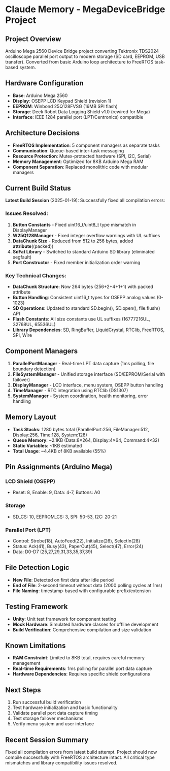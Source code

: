 # Claude Memory - MegaDeviceBridge Project

## Project Overview
Arduino Mega 2560 Device Bridge project converting Tektronix TDS2024 oscilloscope parallel port output to modern storage (SD card, EEPROM, USB transfer). Converted from basic Arduino loop architecture to FreeRTOS task-based system.

## Hardware Configuration
- **Base**: Arduino Mega 2560
- **Display**: OSEPP LCD Keypad Shield (revision 1)
- **EEPROM**: Winbond 25Q128FVSG (16MB SPI flash)
- **Storage**: Deek Robot Data Logging Shield v1.0 (rewired for Mega)
- **Interface**: IEEE 1284 parallel port (LPT/Centronics) compatible

## Architecture Decisions
- **FreeRTOS Implementation**: 5 component managers as separate tasks
- **Communication**: Queue-based inter-task messaging
- **Resource Protection**: Mutex-protected hardware (SPI, I2C, Serial)
- **Memory Management**: Optimized for 8KB Arduino Mega RAM
- **Component Separation**: Replaced monolithic code with modular managers

## Current Build Status
**Latest Build Session** (2025-01-19):
Successfully fixed all compilation errors:

### Issues Resolved:
1. **Button Constants** - Fixed uint16_t/uint8_t type mismatch in DisplayManager
2. **W25Q128Manager** - Fixed integer overflow warnings with UL suffixes 
3. **DataChunk Size** - Reduced from 512 to 256 bytes, added __attribute__((packed))
4. **SdFat Library** - Switched to standard Arduino SD library (eliminated segfault)
5. **Port Constructor** - Fixed member initialization order warning

### Key Technical Changes:
- **DataChunk Structure**: Now 264 bytes (256+2+4+1+1) with packed attribute
- **Button Handling**: Consistent uint16_t types for OSEPP analog values (0-1023)
- **SD Operations**: Updated to standard SD.begin(), SD.open(), file.flush() API
- **Flash Constants**: All size constants use UL suffixes (16777216UL, 32768UL, 65536UL)
- **Library Dependencies**: SD, RingBuffer, LiquidCrystal, RTClib, FreeRTOS, SPI, Wire

## Component Managers
1. **ParallelPortManager** - Real-time LPT data capture (1ms polling, file boundary detection)
2. **FileSystemManager** - Unified storage interface (SD/EEPROM/Serial with failover)
3. **DisplayManager** - LCD interface, menu system, OSEPP button handling
4. **TimeManager** - RTC integration using RTClib (DS1307)
5. **SystemManager** - System coordination, health monitoring, error handling

## Memory Layout
- **Task Stacks**: 1280 bytes total (ParallelPort:256, FileManager:512, Display:256, Time:128, System:128)
- **Queue Memory**: ~2.1KB (Data:8×264, Display:4×64, Command:4×32)
- **Static Variables**: ~1KB estimated
- **Total Usage**: ~4.4KB of 8KB available (55%)

## Pin Assignments (Arduino Mega)
### LCD Shield (OSEPP)
- Reset: 8, Enable: 9, Data: 4-7, Buttons: A0

### Storage
- SD_CS: 10, EEPROM_CS: 3, SPI: 50-53, I2C: 20-21

### Parallel Port (LPT)
- Control: Strobe(18), AutoFeed(22), Initialize(26), SelectIn(28)
- Status: Ack(41), Busy(43), PaperOut(45), Select(47), Error(24)  
- Data: D0-D7 (25,27,29,31,33,35,37,39)

## File Detection Logic
- **New File**: Detected on first data after idle period
- **End of File**: 2-second timeout without data (2000 polling cycles at 1ms)
- **File Naming**: timestamp-based with configurable prefix/extension

## Testing Framework
- **Unity**: Unit test framework for component testing
- **Mock Hardware**: Simulated hardware classes for offline development
- **Build Verification**: Comprehensive compilation and size validation

## Known Limitations
- **RAM Constraint**: Limited to 8KB total, requires careful memory management
- **Real-time Requirements**: 1ms polling for parallel port data capture
- **Hardware Dependencies**: Requires specific shield configurations

## Next Steps
1. Run successful build verification
2. Test hardware initialization and basic functionality
3. Validate parallel port data capture timing
4. Test storage failover mechanisms
5. Verify menu system and user interface

## Recent Session Summary
Fixed all compilation errors from latest build attempt. Project should now compile successfully with FreeRTOS architecture intact. All critical type mismatches and library compatibility issues resolved.